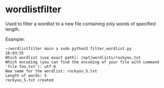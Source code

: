 # wordlistfilter
 Used to filter a wordlist to a new file containing only words of specified length.

Example:

```
~/wordlistfilter main ❯ sudo python3 filter_wordlist.py                                                  16:03:55
Which wordlist (use exact path): /opt/wordlists/rockyou.txt
Which encoding (you can find the encoding of your file with command 'file foo.txt'): utf-8
New name for the wordlist: rockyou_5.txt
Length of words: 5
rockyou_5.txt created
```
